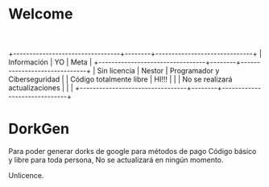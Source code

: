 
# Welcome⠀⠀⠀⠀⠀⠀⠀⠀⠀⠀⠀⠀⠀⠀⠀⠀⠀⠀⠀⠀⠀⠀⠀⠀
+---------------------------------+--------+------------------------------+
|           Información           |   YO   |             Meta             |
+---------------------------------+--------+------------------------------+
| Sin licencia                    | Nestor | Programador y Ciberseguridad |
| Código totalmente libre         | HI!!!  |                              |
| No se realizará actualizaciones |        |                              |
+---------------------------------+--------+------------------------------+
# DorkGen
Para poder generar dorks de google para métodos de pago
Código básico y libre para toda persona, No se actualizará en ningún momento.

Unlicence.
